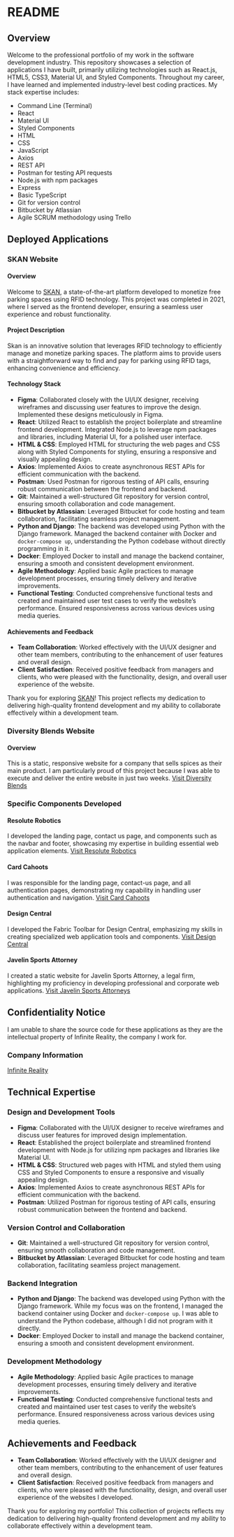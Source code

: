 # README

## Overview

Welcome to the professional portfolio of my work in the software development industry. This repository showcases a selection of applications I have built, primarily utilizing technologies such as React.js, HTML5, CSS3, Material UI, and Styled Components. Throughout my career, I have learned and implemented industry-level best coding practices. My stack expertise includes:

- Command Line (Terminal)
- React
- Material UI
- Styled Components
- HTML
- CSS
- JavaScript
- Axios
- REST API
- Postman for testing API requests
- Node.js with npm packages
- Express
- Basic TypeScript
- Git for version control
- Bitbucket by Atlassian
- Agile SCRUM methodology using Trello

## Deployed Applications

### SKAN Website

#### Overview

Welcome to [SKAN](https://www.skan.co.za/), a state-of-the-art platform developed to monetize free parking spaces using RFID technology. This project was completed in 2021, where I served as the frontend developer, ensuring a seamless user experience and robust functionality.

#### Project Description

Skan is an innovative solution that leverages RFID technology to efficiently manage and monetize parking spaces. The platform aims to provide users with a straightforward way to find and pay for parking using RFID tags, enhancing convenience and efficiency.

#### Technology Stack

- **Figma**: Collaborated closely with the UI/UX designer, receiving wireframes and discussing user features to improve the design. Implemented these designs meticulously in Figma.
- **React**: Utilized React to establish the project boilerplate and streamline frontend development. Integrated Node.js to leverage npm packages and libraries, including Material UI, for a polished user interface.
- **HTML & CSS**: Employed HTML for structuring the web pages and CSS along with Styled Components for styling, ensuring a responsive and visually appealing design.
- **Axios**: Implemented Axios to create asynchronous REST APIs for efficient communication with the backend.
- **Postman**: Used Postman for rigorous testing of API calls, ensuring robust communication between the frontend and backend.
- **Git**: Maintained a well-structured Git repository for version control, ensuring smooth collaboration and code management.
- **Bitbucket by Atlassian**: Leveraged Bitbucket for code hosting and team collaboration, facilitating seamless project management.
- **Python and Django**: The backend was developed using Python with the Django framework. Managed the backend container with Docker and `docker-compose up`, understanding the Python codebase without directly programming in it.
- **Docker**: Employed Docker to install and manage the backend container, ensuring a smooth and consistent development environment.
- **Agile Methodology**: Applied basic Agile practices to manage development processes, ensuring timely delivery and iterative improvements.
- **Functional Testing**: Conducted comprehensive functional tests and created and maintained user test cases to verify the website’s performance. Ensured responsiveness across various devices using media queries.

#### Achievements and Feedback

- **Team Collaboration**: Worked effectively with the UI/UX designer and other team members, contributing to the enhancement of user features and overall design.
- **Client Satisfaction**: Received positive feedback from managers and clients, who were pleased with the functionality, design, and overall user experience of the website.

Thank you for exploring [SKAN](https://www.skan.co.za/)! This project reflects my dedication to delivering high-quality frontend development and my ability to collaborate effectively within a development team.

### Diversity Blends Website

#### Overview

This is a static, responsive website for a company that sells spices as their main product. I am particularly proud of this project because I was able to execute and deliver the entire website in just two weeks.
[Visit Diversity Blends](http://diversityblends.co.za/)

### Specific Components Developed

#### Resolute Robotics

I developed the landing page, contact us page, and components such as the navbar and footer, showcasing my expertise in building essential web application elements.
[Visit Resolute Robotics](https://resoluteeducation.com)

#### Card Cahoots

I was responsible for the landing page, contact-us page, and all authentication pages, demonstrating my capability in handling user authentication and navigation.
[Visit Card Cahoots](https://cardcahoots.com/)

#### Design Central

I developed the Fabric Toolbar for Design Central, emphasizing my skills in creating specialized web application tools and components.
[Visit Design Central](https://designcentral.co.za)

#### Javelin Sports Attorney

I created a static website for Javelin Sports Attorney, a legal firm, highlighting my proficiency in developing professional and corporate web applications.
[Visit Javelin Sports Attorneys](https://javelin-sports.co.za/)

## Confidentiality Notice

I am unable to share the source code for these applications as they are the intellectual property of Infinite Reality, the company I work for.

### Company Information

[Infinite Reality](https://www.infinitereality.co.za/)

## Technical Expertise

### Design and Development Tools

- **Figma**: Collaborated with the UI/UX designer to receive wireframes and discuss user features for improved design implementation.
- **React**: Established the project boilerplate and streamlined frontend development with Node.js for utilizing npm packages and libraries like Material UI.
- **HTML & CSS**: Structured web pages with HTML and styled them using CSS and Styled Components to ensure a responsive and visually appealing design.
- **Axios**: Implemented Axios to create asynchronous REST APIs for efficient communication with the backend.
- **Postman**: Utilized Postman for rigorous testing of API calls, ensuring robust communication between the frontend and backend.

### Version Control and Collaboration

- **Git**: Maintained a well-structured Git repository for version control, ensuring smooth collaboration and code management.
- **Bitbucket by Atlassian**: Leveraged Bitbucket for code hosting and team collaboration, facilitating seamless project management.

### Backend Integration

- **Python and Django**: The backend was developed using Python with the Django framework. While my focus was on the frontend, I managed the backend container using Docker and `docker-compose up`. I was able to understand the Python codebase, although I did not program with it directly.
- **Docker**: Employed Docker to install and manage the backend container, ensuring a smooth and consistent development environment.

### Development Methodology

- **Agile Methodology**: Applied basic Agile practices to manage development processes, ensuring timely delivery and iterative improvements.
- **Functional Testing**: Conducted comprehensive functional tests and created and maintained user test cases to verify the website’s performance. Ensured responsiveness across various devices using media queries.

## Achievements and Feedback

- **Team Collaboration**: Worked effectively with the UI/UX designer and other team members, contributing to the enhancement of user features and overall design.
- **Client Satisfaction**: Received positive feedback from managers and clients, who were pleased with the functionality, design, and overall user experience of the websites I developed.

Thank you for exploring my portfolio! This collection of projects reflects my dedication to delivering high-quality frontend development and my ability to collaborate effectively within a development team.

